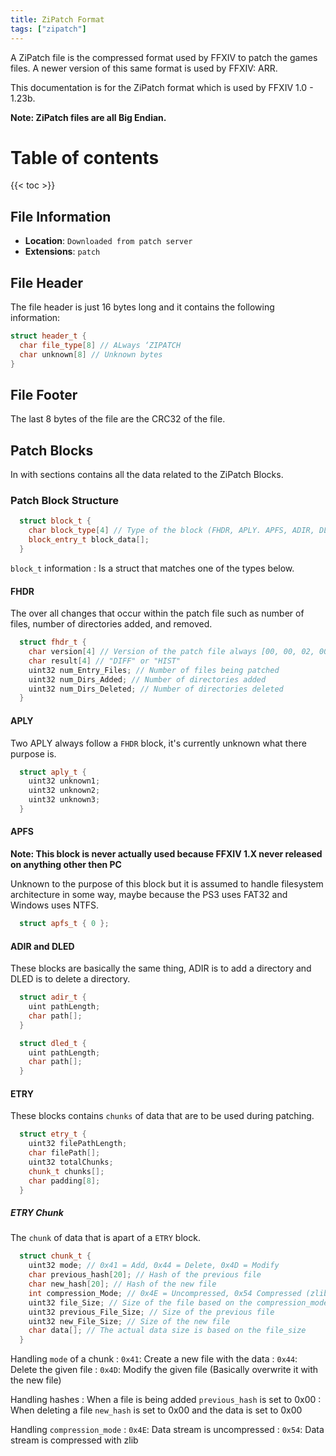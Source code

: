 ```yaml
---
title: ZiPatch Format
tags: ["zipatch"]
---
```


A ZiPatch file is the compressed format used by FFXIV to patch the games files. A newer version of this same format is used by FFXIV: ARR. 

This documentation is for the ZiPatch format which is used by FFXIV 1.0 - 1.23b.

**Note: ZiPatch files are all Big Endian.**

# Table of contents

{{< toc >}}

## File Information

- **Location**: `Downloaded from patch server`
- **Extensions**: `patch`

## File Header

The file header is just 16 bytes long and it contains the following information:

```cpp
struct header_t {
  char file_type[8] // ALways ‘ZIPATCH
  char unknown[8] // Unknown bytes
}
```

## File Footer

The last 8 bytes of the file are the CRC32 of the file.

## Patch Blocks

In with sections contains all the data related to the ZiPatch Blocks.

### Patch Block Structure

```cpp
  struct block_t {
    char block_type[4] // Type of the block (FHDR, APLY. APFS, ADIR, DLED, ETRY)
    block_entry_t block_data[];
  }
```

`block_t` information
: Is a struct that matches one of the types below.


#### FHDR

The over all changes that occur within the patch file such as number of files, number of directories added, and removed.

```cpp
  struct fhdr_t {
    char version[4] // Version of the patch file always [00, 00, 02, 00]
    char result[4] // "DIFF" or "HIST"
    uint32 num_Entry_Files; // Number of files being patched
    uint32 num_Dirs_Added; // Number of directories added
    uint32 num_Dirs_Deleted; // Number of directories deleted
  }
```

#### APLY

Two APLY always follow a `FHDR` block, it's currently unknown what there purpose is.

```cpp
  struct aply_t {
    uint32 unknown1;
    uint32 unknown2;
    uint32 unknown3;
  }
```

#### APFS

**Note: This block is never actually used because FFXIV 1.X never released on anything other then PC**

Unknown to the purpose of this block but it is assumed to handle filesystem architecture in some way, maybe because the PS3 uses FAT32 and Windows uses NTFS.

```cpp
  struct apfs_t { 0 };
```

#### ADIR and DLED

These blocks are basically the same thing, ADIR is to add a directory and DLED is to delete a directory.

```cpp
  struct adir_t {
    uint pathLength;
    char path[];
  }

  struct dled_t {
    uint pathLength;
    char path[];
  }
```

#### ETRY

These blocks contains `chunks` of data that are to be used during patching.

```cpp
  struct etry_t {
    uint32 filePathLength;
    char filePath[];
    uint32 totalChunks;
    chunk_t chunks[];
    char padding[8];
  }
```


##### ETRY Chunk

The `chunk` of data that is apart of a `ETRY` block.

```cpp
  struct chunk_t {
    uint32 mode; // 0x41 = Add, 0x44 = Delete, 0x4D = Modify
    char previous_hash[20]; // Hash of the previous file
    char new_hash[20]; // Hash of the new file
    int compression_Mode; // 0x4E = Uncompressed, 0x54 Compressed (zlib)
    uint32 file_Size; // Size of the file based on the compression_mode
    uint32 previous_File_Size; // Size of the previous file
    uint32 new_File_Size; // Size of the new file
    char data[]; // The actual data size is based on the file_size
  }
```

Handling `mode` of a chunk
: `0x41`: Create a new file with the data
: `0x44`: Delete the given file
: `0x4D`: Modify the given file (Basically overwrite it with the new file)

Handling hashes
: When a file is being added `previous_hash` is set to 0x00
: When deleting a file `new_hash` is set to 0x00 and the data is set to 0x00

Handling `compression_mode`
: `0x4E`: Data stream is uncompressed
: `0x54`: Data stream is compressed with zlib